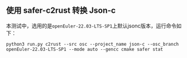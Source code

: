 ## 使用 safer-c2rust 转换 Json-c

本测试中，选用的是`openEuler-22.03-LTS-SP1`上默认jsonc版本，运行命令如下：

```shell
python3 run.py c2rust --src osc --project_name json-c --osc_branch openEuler-22.03-LTS-SP1 --mode auto --gencc cmake safer stat
```

